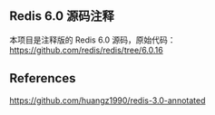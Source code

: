 Redis 6.0 源码注释
--------------

本项目是注释版的 Redis 6.0 源码，原始代码：https://github.com/redis/redis/tree/6.0.16


References
--------------

https://github.com/huangz1990/redis-3.0-annotated
